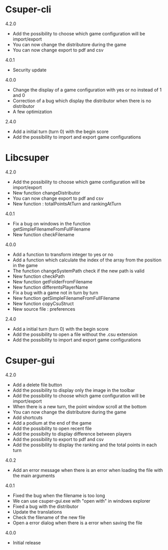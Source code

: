 Csuper-cli
==========

4.2.0

* Add the possibility to choose which game configuration will be import/export
* You can now change the distributore during the game
* You can now change export to pdf and csv

4.0.1

* Security update

4.0.0

* Change the display of a game configuration with yes or no instead of 1 and 0
* Correction of a bug which display the distributor when there is no distributor
* A few optimization

2.4.0

* Add a initial turn (turn 0) with the begin score
* Add the possibility to import and export game configurations

Libcsuper
=========

4.2.0

* Add the possibility to choose which game configuration will be import/export
* New function changeDistributor 
* You can now change export to pdf and csv
* New function : totalPointsAtTurn and rankingAtTurn

4.0.1

* Fix a bug on windows in the function getSimpleFilenameFromFullFilename
* New function checkFilename

4.0.0

* Add a function to transform integer to yes or no
* Add a function which calculate the index of the array from the position in the game
* The function changeSystemPath check if the new path is valid
* New function checkPath
* New function getFolderFromFilename
* New function differentsPlayerName
* Fix a bug with a game not in turn by turn
* New function getSimpleFilenameFromFullFilename
* New function copyCsuStruct
* New source file : preferences

2.4.0

* Add a initial turn (turn 0) with the begin score
* Add the possibility to open a file without the .csu extension
* Add the possibility to import and export game configurations

Csuper-gui
==========

4.2.0

* Add a delete file button
* Add the possibility to display only the image in the toolbar
* Add the possibility to choose which game configuration will be import/export
* When there is a new turn, the point window scroll at the bottom
* You can now change the distributore during the game
* Add shortcuts
* Add a podium at the end of the game
* Add the possibility to open recent file
* Add the possibilty to display difference between players
* Add the possibility to export to pdf and csv
* Add the possibility to display the ranking and the total points in each turn

4.0.2

* Add an error message when there is an error when loading the file with the main arguments

4.0.1

* Fixed the bug when the filename is too long
* We can use csuper-gui.exe with "open with" in windows explorer
* Fixed a bug with the distributor
* Update the translations
* Check the filename of the new file
* Open a error dialog when there is a error when saving the file

4.0.0

* Initial release